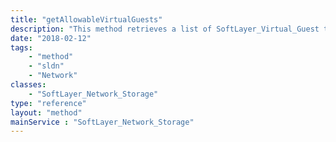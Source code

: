 ```yaml
---
title: "getAllowableVirtualGuests"
description: "This method retrieves a list of SoftLayer_Virtual_Guest that can be authorized to this SoftLayer_Network_Storage. "
date: "2018-02-12"
tags:
    - "method"
    - "sldn"
    - "Network"
classes:
    - "SoftLayer_Network_Storage"
type: "reference"
layout: "method"
mainService : "SoftLayer_Network_Storage"
---
```

